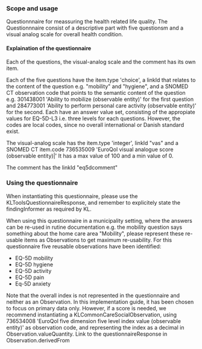 ### Scope and usage
Questionnnaire for meassuring the health related life quality. The Questionnnaire consist of a descriptive part with five questionsm and a visual analog scale for overall health condition.

#### Explaination of the questionnaire
Each of the questions, the visual-analog scale and the comment has its own item.

Each of the five questions have the item.type 'choice', a linkId that relates to the content of the question e.g. "mobility" and "hygiene", and a SNOMED CT observation code that points to the semantic content of the question e.g. 301438001 'Ability to mobilize (observable entity)' for the first question and  284773001 'Ability to perform personal care activity (observable entity)' for the second. Each have an answer value set, consisting of the appropiate values for EQ-5D-L3 i.e. three levels for each questions. However, the codes are local codes, since no overall international or Danish standard exist.

The visual-analog scale has the item.type 'integer', linkId "vas" and a SNOMED CT item.code 736535009 'EuroQol visual analogue score (observable entity)|' It has a max value of 100 and a min value of 0.

The comment has the linkId "eq5dcomment"

### Using the questionnaire
When instantiating this questionnaire, please use the KLToolsQuestionnaireResponse, and remember to explicitely state the findingInformer as required by KL.

When using this questionnaire in a municipality setting, where the answers can be re-used in rutine documentation e.g. the mobility question says something about the home care area "Mobility", please represent these re-usable items as Observations to get maximum re-usability. For this questionnaire five reusable observations have been identified:

* EQ-5D mobility
* EQ-5D hygiene
* EQ-5D activity
* EQ-5D pain
* Eq-5D anxiety

Note that the overall index is not represented in the questionnaire and neither as an Observation. In this implementation guide, it has been chosen to focus on primary data only. However, if a score is needed, we recommend instantiating a KLCommonCareSocialObservation, using 736534008 'EuroQol five dimension five level index value (observable entity)' as observation code, and representing the index as a decimal in Observation.valueQuantity. Link to the questionnaireResponse in Observation.derivedFrom
